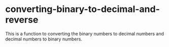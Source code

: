 # converting-binary-to-decimal-and-reverse
This is a function to converting the binary numbers to decimal numbers and decimal numbers to binary numbers.
